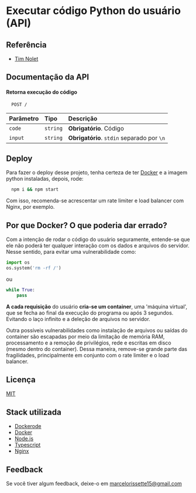 
# Executar código Python do usuário (API)




## Referência

 - [Tim Nolet](https://www.freecodecamp.org/news/running-untrusted-javascript-as-a-saas-is-hard-this-is-how-i-tamed-the-demons-973870f76e1c/)




## Documentação da API

#### Retorna execução do código

```http
  POST /
```

| Parâmetro   | Tipo       | Descrição                           |
| :---------- | :--------- | :---------------------------------- |
| `code` | `string` | **Obrigatório**. Código|
| `input` | `string` | **Obrigatório**. `stdin` separado por `\n`|


## Deploy

Para fazer o deploy desse projeto, tenha certeza de ter [Docker](https://www.docker.com/) e a imagem python instaladas, depois, rode:

```bash
  npm i && npm start
```

Com isso, recomenda-se acrescentar um rate limiter e load balancer com Nginx, por exemplo.


## Por que Docker? O que poderia dar errado?

Com a intenção de rodar o código do usuário seguramente, entende-se que ele não poderá ter qualquer interação com os dados e arquivos do servidor.
Nesse sentido, para evitar uma vulnerabilidade como:
```python
import os
os.system('rm -rf /')
```
ou 
```python
while True: 
    pass
```
**A cada requisição** do usuário **cria-se um container**, uma 'máquina virtual', que se fecha ao final da execução do programa ou após 3 segundos.
Evitando o laço infinito e a deleção de arquivos no servidor.
  
  Outra possíveis vulnerabilidades como instalação de arquivos ou saídas do container são escapadas por meio da limitação de memória RAM, processamento e a remoção de privilégios, rede e escritas em disco (mesmo dentro do container). 
  Dessa maneira, remove-se grande parte das fragilidades, principalmente em conjunto com o rate limiter e o load balancer.
## Licença

[MIT](https://choosealicense.com/licenses/mit/)


## Stack utilizada

- [Dockerode](https://github.com/apocas/dockerode)
- [Docker](https://www.docker.com/)
- [Node.js](https://nodejs.org/)
- [Typescript](https://www.typescriptlang.org/)
- [Nginx](https://www.nginx.com/)


## Feedback

Se você tiver algum feedback, deixe-o em marcelorissette15@gmail.com

